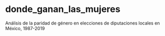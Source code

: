 # donde_ganan_las_mujeres
Análisis de la paridad de género en elecciones de diputaciones locales en México, 1987-2019
